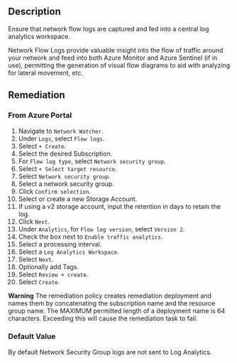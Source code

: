 ## Description

Ensure that network flow logs are captured and fed into a central log analytics workspace.

Network Flow Logs provide valuable insight into the flow of traffic around your network and feed into both Azure Monitor and Azure Sentinel (if in use), permitting the generation of visual flow diagrams to aid with analyzing for lateral movement, etc.

## Remediation

### From Azure Portal

1. Navigate to `Network Watcher`.
2. Under `Logs`, select `Flow logs`.
3. Select `+ Create`.
4. Select the desired Subscription.
5. For `Flow log type`, select `Network security group`.
6. Select `+ Select target resource`.
7. Select `Network security group`.
8. Select a network security group.
9. Click `Confirm selection`.
10. Select or create a new Storage Account.
11. If using a v2 storage account, input the retention in days to retain the log.
12. Click `Next`.
13. Under `Analytics`, for `Flow log version`, select `Version 2`.
14. Check the box next to `Enable traffic analytics`.
15. Select a processing interval.
16. Select a `Log Analytics Workspace`.
17. Select `Next`.
18. Optionally add Tags.
19. Select `Review + create`.
20. Select `Create`.

**Warning**
The remediation policy creates remediation deployment and names them by concatenating the subscription name and the resource group name. The MAXIMUM permitted length of a deployment name is 64 characters. Exceeding this will cause the remediation task to fail.

### Default Value

By default Network Security Group logs are not sent to Log Analytics.
